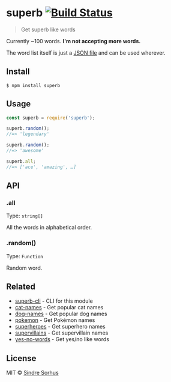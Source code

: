 # superb [![Build Status](https://travis-ci.org/sindresorhus/superb.svg?branch=master)](https://travis-ci.org/sindresorhus/superb)

> Get superb like words

Currently ~100 words. **I'm not accepting more words.**

The word list itself is just a [JSON file](words.json) and can be used wherever.


## Install

```
$ npm install superb
```


## Usage

```js
const superb = require('superb');

superb.random();
//=> 'legendary'

superb.random();
//=> 'awesome'

superb.all;
//=> ['ace', 'amazing', …]
```

## API

### .all

Type: `string[]`

All the words in alphabetical order.

### .random()

Type: `Function`

Random word.


## Related

- [superb-cli](https://github.com/sindresorhus/superb-cli) - CLI for this module
- [cat-names](https://github.com/sindresorhus/cat-names) - Get popular cat names
- [dog-names](https://github.com/sindresorhus/dog-names) - Get popular dog names
- [pokemon](https://github.com/sindresorhus/pokemon) - Get Pokémon names
- [superheroes](https://github.com/sindresorhus/superheroes) - Get superhero names
- [supervillains](https://github.com/sindresorhus/supervillains) - Get supervillain names
- [yes-no-words](https://github.com/sindresorhus/yes-no-words) - Get yes/no like words


## License

MIT © [Sindre Sorhus](https://sindresorhus.com)
